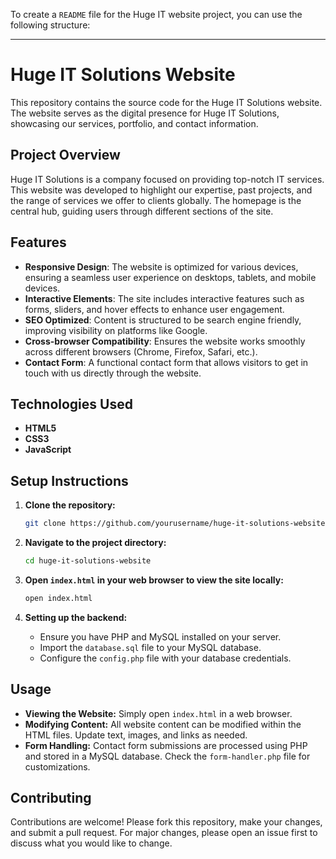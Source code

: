 To create a `README` file for the Huge IT website project, you can use the following structure:

---

# Huge IT Solutions Website

This repository contains the source code for the Huge IT Solutions website. The website serves as the digital presence for Huge IT Solutions, showcasing our services, portfolio, and contact information.

## Project Overview

Huge IT Solutions is a company focused on providing top-notch IT services. This website was developed to highlight our expertise, past projects, and the range of services we offer to clients globally. The homepage is the central hub, guiding users through different sections of the site.

## Features

- **Responsive Design**: The website is optimized for various devices, ensuring a seamless user experience on desktops, tablets, and mobile devices.
- **Interactive Elements**: The site includes interactive features such as forms, sliders, and hover effects to enhance user engagement.
- **SEO Optimized**: Content is structured to be search engine friendly, improving visibility on platforms like Google.
- **Cross-browser Compatibility**: Ensures the website works smoothly across different browsers (Chrome, Firefox, Safari, etc.).
- **Contact Form**: A functional contact form that allows visitors to get in touch with us directly through the website.

## Technologies Used

- **HTML5**
- **CSS3**
- **JavaScript**


## Setup Instructions

1. **Clone the repository:**

   ```bash
   git clone https://github.com/yourusername/huge-it-solutions-website.git
   ```

2. **Navigate to the project directory:**

   ```bash
   cd huge-it-solutions-website
   ```

3. **Open `index.html` in your web browser to view the site locally:**

   ```bash
   open index.html
   ```

4. **Setting up the backend:**

   - Ensure you have PHP and MySQL installed on your server.
   - Import the `database.sql` file to your MySQL database.
   - Configure the `config.php` file with your database credentials.

## Usage

- **Viewing the Website:** Simply open `index.html` in a web browser.
- **Modifying Content:** All website content can be modified within the HTML files. Update text, images, and links as needed.
- **Form Handling:** Contact form submissions are processed using PHP and stored in a MySQL database. Check the `form-handler.php` file for customizations.

## Contributing

Contributions are welcome! Please fork this repository, make your changes, and submit a pull request. For major changes, please open an issue first to discuss what you would like to change.

